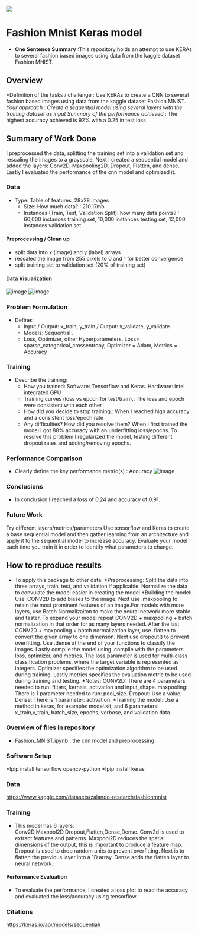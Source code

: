 ![](UTA-DataScience-Logo.png)

# Fashion Mnist Keras model

* **One Sentence Summary** :This repository holds an attempt to use KERAs to several fashion based images using data from the kaggle dataset Fashion MNIST.

## Overview

 *Definition of the tasks / challenge  : Use KERAs to create a CNN to several fashion based images using data from the kaggle dataset Fashion MNIST.
  *Your approach : Create a sequential model using several layers with the training dataset as input
  *Summary of the performance achieved** : The highest accuracy achieved is 92% with a 0.25 in test loss
  
## Summary of Work Done
I preprocessed the data, splitting the training set into a validation set and rescaling the images to a grayscale. Next I created a sequential model and added the layers: Conv2D, Maxpooling2D, Dropout, Flatten, and dense. Lastly I evaluated the performance of the cnn model and optimized it.  

### Data

* Type: Table of features, 28x28 images
  * Size: How much data? : 210.17mb 
  * Instances (Train, Test, Validation Split): how many data points? : 60,000 instances training set, 10,000 instances testing set, 12,000 instances validation set

#### Preprocessing / Clean up

* split data into x (image) and y (label) arrays 
* rescaled the image from 255 pixels to 0 and 1 for better convergence 
* split training set to validation set (20% of training set)

#### Data Visualization

![image](https://user-images.githubusercontent.com/98443119/226213063-a7057dbb-7eb2-49c8-aba1-b7276ba91a24.png)
![image](https://user-images.githubusercontent.com/98443119/226213074-3c35d627-5255-484f-985a-bf689656031a.png)

### Problem Formulation

* Define:
  * Input / Output:  x_train, y_train  / Output: x_validate, y_validate
  * Models: Sequential .
  * Loss, Optimizer, other Hyperparameters.:Loss= sparse_categorical_crossentropy, Optimizer = Adam, Metrics = Accuracy 
### Training

* Describe the training:
  * How you trained: Software: Tensorflow and Keras. Hardware: intel integrated GPU
  * Training curves (loss vs epoch for test/train).: The loss and epoch were consistent with each other
  * How did you decide to stop training.: When I reached high accuracy and a consistent loss/epoch rate
  * Any difficulties? How did you resolve them? When I first trained the model I got 88% accuracy with an underfitting loss/epochs. To resolve this problem I regularized the model, testing different dropout rates and adding/removing epochs.  

### Performance Comparison

* Clearly define the key performance metric(s) : Accuracy
![image](https://user-images.githubusercontent.com/98443119/226213834-a74400e6-8c9e-427a-82bc-3f8824d52128.png)

### Conclusions

* In conclusion I reached a loss of 0.24 and accuracy of 0.91. 

### Future Work

Try different layers/metrics/parameters
Use tensorflow and Keras to create a base sequential model and then gather learning from an architecture and apply it to the sequential model to increase accuracy. 
Evaluate your model each time you train it in order to identify what parameters to change. 

## How to reproduce results

* To apply this package to other data:
*Preprocessing: 
 Split the data into three arrays, train, test, and validation if applicable. 
 Normalize the data to convulate the model easier in creating the model 
*Building the model:
 Use .CONV2D to add biases to the image. Next use .maxpooling to retain the most prominent features of an image.For models with more layers, use Batch Normalizaiton to make the neural network more stable and faster. To expand your model repeat CONV2D + maxpooling + batch normalization in that order for as many layers needed. After the last CONV2D + maxpooling + batch normalization layer, use .flatten to convert the given array to one dimenson. Next use dropout() to prevent overfitting. Use .dense at the end of your functions to classify the images. Lastly compile the model using .compile with the parameters loss, optimizer, and metrics. The loss parameter is used for multi-class classification problems, where the target variable is represented as integers. Optimizer specifies the optimization algorithm to be used during training. Lastly metrics specifies the evaluation metric to be used during training and testing.
 *Notes:
  CONV2D: There are 4 parameters needed to run: filters, kernals, activation and input_shape. 
  maxpooling: There is 1 parameter needed to run: pool_size.
  Dropout: Use a value.
  Dense: There is 1 parameter: activation. 
 *Training the model: 
  Use a method in keras, for example: model.kit, and 6 parameters: x_train,y_train, batch_size, epochs, verbose, and validation data. 
  
### Overview of files in repository

* Fashion_MNIST.ipynb : the cnn model and preprocessing

### Software Setup
*!pip install tensorflow opencv-python 
*!pip install keras

### Data

https://www.kaggle.com/datasets/zalando-research/fashionmnist

### Training

* This model has 6 layers: Conv2D,Maxpool2D,Dropout,Flatten,Dense,Dense. Conv2d is used to extract features and patterns. Maxpool2D reduces the spatial dimensions of the output, this is important to produce a feature map. Dropout is used to drop random units to prevent overfitting. Next is to flatten the previous layer into a 1D array. Dense adds the flatten layer to neural network. 

#### Performance Evaluation

* To evaluate the performance, I created a loss plot to read the accuracy and evaluated the loss/accuracy using tensorflow. 

### Citations
https://keras.io/api/models/sequential/








